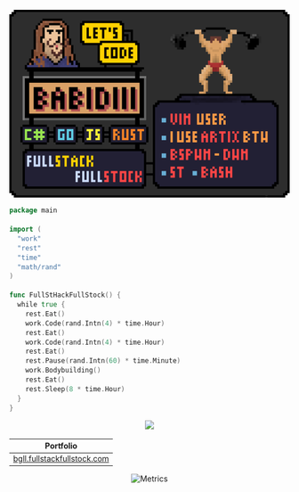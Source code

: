 


<p align="center">
  <img align="center"  alt="me" src="https://github.com/babidiii/babidiii/blob/master/babidiii-card.png" />
</p>
  
```go
package main                                
                                            
import (                                    
  "work"                                    
  "rest"                                    
  "time"                                    
  "math/rand"                               
)                                           
                                            
func FullStHackFullStock() {                 
  while true {                              
    rest.Eat()                              
    work.Code(rand.Intn(4) * time.Hour)     
    rest.Eat()                              
    work.Code(rand.Intn(4) * time.Hour)     
    rest.Eat()                              
    rest.Pause(rand.Intn(60) * time.Minute) 
    work.Bodybuilding()                     
    rest.Eat()                              
    rest.Sleep(8 * time.Hour)               
  }                                         
}                                           
```

<p align="center">
  <img src="https://img.shields.io/github/followers/Babidiii?label=follow&style=social"/>
</p>

<div align="center">

| Portfolio                                                                    |
|------------------------------------------------------------------------------|
| <a href="http://bgll.fullstackfullstock.com">bgll.fullstackfullstock.com</a> |
  
</div>

<div align="center">
  
  ![Metrics](https://metrics.lecoq.io/Babidiii?template=classic&languages=1&isocalendar=1&isocalendar.duration=half-year&languages.limit=8&languages.sections=most-used&languages.colors=github&languages.threshold=0%25&languages.indepth=false&languages.recent.load=300&languages.recent.days=14&config.timezone=Europe%2FParis)

</div>





